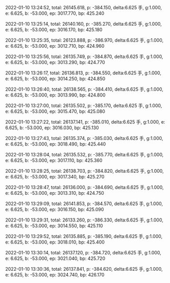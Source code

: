 2022-01-10 13:24:52, total: 26145.618, p: -384.150, delta:6.625 手, g:1.000, e: 6.625, b: -53.000, ep: 3017.770, bp: 425.240

2022-01-10 13:25:14, total: 26140.160, p: -385.270, delta:6.625 手, g:1.000, e: 6.625, b: -53.000, ep: 3016.170, bp: 425.180

2022-01-10 13:25:35, total: 26123.888, p: -386.970, delta:6.625 手, g:1.000, e: 6.625, b: -53.000, ep: 3012.710, bp: 424.960

2022-01-10 13:25:56, total: 26135.749, p: -384.870, delta:6.625 手, g:1.000, e: 6.625, b: -53.000, ep: 3013.290, bp: 424.770

2022-01-10 13:26:17, total: 26136.813, p: -384.550, delta:6.625 手, g:1.000, e: 6.625, b: -53.000, ep: 3014.250, bp: 424.850

2022-01-10 13:26:40, total: 26138.565, p: -384.410, delta:6.625 手, g:1.000, e: 6.625, b: -53.000, ep: 3013.990, bp: 424.800

2022-01-10 13:27:00, total: 26135.502, p: -385.170, delta:6.625 手, g:1.000, e: 6.625, b: -53.000, ep: 3015.470, bp: 425.080

2022-01-10 13:27:22, total: 26137.141, p: -385.010, delta:6.625 手, g:1.000, e: 6.625, b: -53.000, ep: 3016.030, bp: 425.130

2022-01-10 13:27:43, total: 26135.374, p: -385.030, delta:6.625 手, g:1.000, e: 6.625, b: -53.000, ep: 3018.490, bp: 425.440

2022-01-10 13:28:04, total: 26135.532, p: -385.770, delta:6.625 手, g:1.000, e: 6.625, b: -53.000, ep: 3017.110, bp: 425.360

2022-01-10 13:28:25, total: 26138.703, p: -384.820, delta:6.625 手, g:1.000, e: 6.625, b: -53.000, ep: 3017.340, bp: 425.270

2022-01-10 13:28:47, total: 26136.000, p: -384.690, delta:6.625 手, g:1.000, e: 6.625, b: -53.000, ep: 3013.310, bp: 424.750

2022-01-10 13:29:09, total: 26141.853, p: -384.570, delta:6.625 手, g:1.000, e: 6.625, b: -53.000, ep: 3016.150, bp: 425.090

2022-01-10 13:29:31, total: 26133.260, p: -386.330, delta:6.625 手, g:1.000, e: 6.625, b: -53.000, ep: 3014.550, bp: 425.110

2022-01-10 13:29:52, total: 26135.885, p: -385.190, delta:6.625 手, g:1.000, e: 6.625, b: -53.000, ep: 3018.010, bp: 425.400

2022-01-10 13:30:14, total: 26137.120, p: -384.720, delta:6.625 手, g:1.000, e: 6.625, b: -53.000, ep: 3021.040, bp: 425.720

2022-01-10 13:30:36, total: 26137.841, p: -384.620, delta:6.625 手, g:1.000, e: 6.625, b: -53.000, ep: 3024.740, bp: 426.170